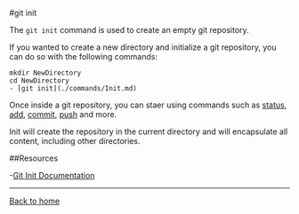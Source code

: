 #git init

The `git init` command is used to create an empty git repository.

If you wanted to create a new directory and initialize a git repository, you can do so with the following commands:
```
mkdir NewDirectory
cd NewDirectory
- [git init](./commands/Init.md)
```

Once inside a git repository, you can staer using commands such as
[status](.Status.md),
[add](.Add.md),
[commit](./Commit.md),
[push](./Push.md)
and more.

Init will create the repository in the current directory and will encapsulate all content, including other directories.

##Resources

-[Git Init Documentation](https://git-scm.com/docs/git-init)

---

[Back to home](../README.md)